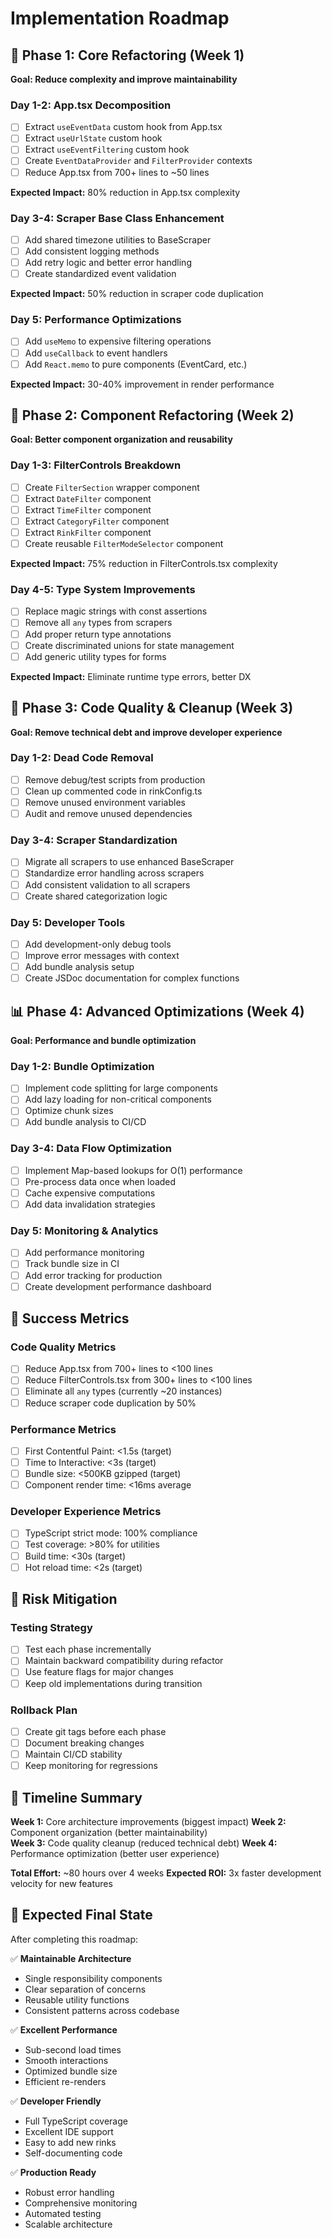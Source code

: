# Implementation Roadmap

## 🎯 Phase 1: Core Refactoring (Week 1)
**Goal: Reduce complexity and improve maintainability**

### Day 1-2: App.tsx Decomposition
- [ ] Extract `useEventData` custom hook from App.tsx
- [ ] Extract `useUrlState` custom hook 
- [ ] Extract `useEventFiltering` custom hook
- [ ] Create `EventDataProvider` and `FilterProvider` contexts
- [ ] Reduce App.tsx from 700+ lines to ~50 lines

**Expected Impact:** 80% reduction in App.tsx complexity

### Day 3-4: Scraper Base Class Enhancement
- [ ] Add shared timezone utilities to BaseScraper
- [ ] Add consistent logging methods
- [ ] Add retry logic and better error handling
- [ ] Create standardized event validation

**Expected Impact:** 50% reduction in scraper code duplication

### Day 5: Performance Optimizations
- [ ] Add `useMemo` to expensive filtering operations
- [ ] Add `useCallback` to event handlers
- [ ] Add `React.memo` to pure components (EventCard, etc.)

**Expected Impact:** 30-40% improvement in render performance

## 🔧 Phase 2: Component Refactoring (Week 2)
**Goal: Better component organization and reusability**

### Day 1-3: FilterControls Breakdown
- [ ] Create `FilterSection` wrapper component
- [ ] Extract `DateFilter` component
- [ ] Extract `TimeFilter` component  
- [ ] Extract `CategoryFilter` component
- [ ] Extract `RinkFilter` component
- [ ] Create reusable `FilterModeSelector` component

**Expected Impact:** 75% reduction in FilterControls.tsx complexity

### Day 4-5: Type System Improvements
- [ ] Replace magic strings with const assertions
- [ ] Remove all `any` types from scrapers
- [ ] Add proper return type annotations
- [ ] Create discriminated unions for state management
- [ ] Add generic utility types for forms

**Expected Impact:** Eliminate runtime type errors, better DX

## 🚀 Phase 3: Code Quality & Cleanup (Week 3)
**Goal: Remove technical debt and improve developer experience**

### Day 1-2: Dead Code Removal
- [ ] Remove debug/test scripts from production
- [ ] Clean up commented code in rinkConfig.ts
- [ ] Remove unused environment variables
- [ ] Audit and remove unused dependencies

### Day 3-4: Scraper Standardization  
- [ ] Migrate all scrapers to use enhanced BaseScraper
- [ ] Standardize error handling across scrapers
- [ ] Add consistent validation to all scrapers
- [ ] Create shared categorization logic

### Day 5: Developer Tools
- [ ] Add development-only debug tools
- [ ] Improve error messages with context
- [ ] Add bundle analysis setup
- [ ] Create JSDoc documentation for complex functions

## 📊 Phase 4: Advanced Optimizations (Week 4)
**Goal: Performance and bundle optimization**

### Day 1-2: Bundle Optimization
- [ ] Implement code splitting for large components
- [ ] Add lazy loading for non-critical components  
- [ ] Optimize chunk sizes
- [ ] Add bundle analysis to CI/CD

### Day 3-4: Data Flow Optimization
- [ ] Implement Map-based lookups for O(1) performance
- [ ] Pre-process data once when loaded
- [ ] Cache expensive computations
- [ ] Add data invalidation strategies

### Day 5: Monitoring & Analytics
- [ ] Add performance monitoring
- [ ] Track bundle size in CI
- [ ] Add error tracking for production
- [ ] Create development performance dashboard

## 🎯 Success Metrics

### Code Quality Metrics
- [ ] Reduce App.tsx from 700+ lines to <100 lines
- [ ] Reduce FilterControls.tsx from 300+ lines to <100 lines  
- [ ] Eliminate all `any` types (currently ~20 instances)
- [ ] Reduce scraper code duplication by 50%

### Performance Metrics
- [ ] First Contentful Paint: <1.5s (target)
- [ ] Time to Interactive: <3s (target)
- [ ] Bundle size: <500KB gzipped (target)
- [ ] Component render time: <16ms average

### Developer Experience Metrics
- [ ] TypeScript strict mode: 100% compliance
- [ ] Test coverage: >80% for utilities
- [ ] Build time: <30s (target)
- [ ] Hot reload time: <2s (target)

## 🚨 Risk Mitigation

### Testing Strategy
- [ ] Test each phase incrementally
- [ ] Maintain backward compatibility during refactor
- [ ] Use feature flags for major changes
- [ ] Keep old implementations during transition

### Rollback Plan
- [ ] Create git tags before each phase
- [ ] Document breaking changes
- [ ] Maintain CI/CD stability
- [ ] Keep monitoring for regressions

## 📅 Timeline Summary

**Week 1:** Core architecture improvements (biggest impact)
**Week 2:** Component organization (better maintainability)  
**Week 3:** Code quality cleanup (reduced technical debt)
**Week 4:** Performance optimization (better user experience)

**Total Effort:** ~80 hours over 4 weeks
**Expected ROI:** 3x faster development velocity for new features

## 🎉 Expected Final State

After completing this roadmap:

✅ **Maintainable Architecture**
- Single responsibility components
- Clear separation of concerns  
- Reusable utility functions
- Consistent patterns across codebase

✅ **Excellent Performance**
- Sub-second load times
- Smooth interactions
- Optimized bundle size
- Efficient re-renders

✅ **Developer Friendly**
- Full TypeScript coverage
- Excellent IDE support
- Easy to add new rinks
- Self-documenting code

✅ **Production Ready**
- Robust error handling
- Comprehensive monitoring
- Automated testing
- Scalable architecture
